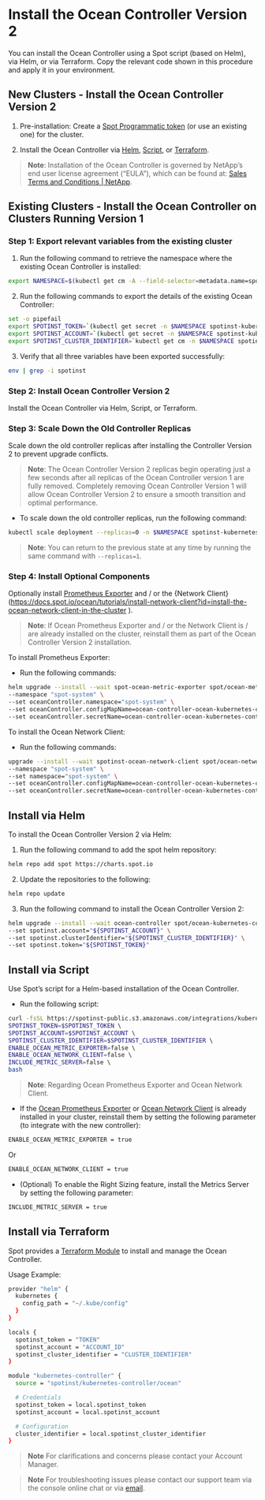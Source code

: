 <meta name=“robots” content=“noindex”>

# Install the Ocean Controller Version 2

You can install the Ocean Controller using a Spot script (based on Helm), via Helm, or via Terraform. Copy the relevant code shown in this procedure and apply it in your environment. 

## New Clusters - Install the Ocean Controller Version 2

1.  Pre-installation: Create a [Spot Programmatic token](https://docs.spot.io/administration/api/create-api-token ) (or use an existing one) for the cluster.  

2.  Install the Ocean Controller via [Helm](https://docs.spot.io/ocean/tutorials/spot-kubernetes-controller/ocean-controller-two-install?id=install-via-helm), [Script](https://docs.spot.io/ocean/tutorials/spot-kubernetes-controller/ocean-controller-two-install?id=install-via-script), or [Terraform](https://docs.spot.io/ocean/tutorials/spot-kubernetes-controller/ocean-controller-two-install?id=install-via-terraform).  

>**Note**: Installation of the Ocean Controller is governed by NetApp’s end user license agreement (“EULA”), which can be found at: [Sales Terms and Conditions | NetApp](https://www.netapp.com/how-to-buy/sales-terms-and-conditions/). 

## Existing Clusters - Install the Ocean Controller on Clusters Running Version 1

### Step 1: Export relevant variables from the existing cluster

1.  Run the following command to retrieve the namespace where the existing Ocean Controller is installed: 

```bash
export NAMESPACE=$(kubectl get cm -A --field-selector=metadata.name=spotinst-kubernetes-cluster-controller-config -o jsonpath='{.items[0].metadata.namespace}')
```

2.  Run the following commands to export the details of the existing Ocean Controller: 

```bash
set -o pipefail 
export SPOTINST_TOKEN=`(kubectl get secret -n $NAMESPACE spotinst-kubernetes-cluster-controller -o jsonpath='{.data.token}' | base64 -d) || kubectl get cm -n $NAMESPACE spotinst-kubernetes-cluster-controller-config -o jsonpath='{.data.spotinst\.token}'` 2&>1 
export SPOTINST_ACCOUNT=`(kubectl get secret -n $NAMESPACE spotinst-kubernetes-cluster-controller -o jsonpath='{.data.account}' | base64 -d) || kubectl get cm -n $NAMESPACE spotinst-kubernetes-cluster-controller-config -o jsonpath='{.data.spotinst\.account}'` 2&>1 
export SPOTINST_CLUSTER_IDENTIFIER=`kubectl get cm -n $NAMESPACE spotinst-kubernetes-cluster-controller-config -o jsonpath='{.data.spotinst\.cluster-identifier}'` 
```

3.  Verify that all three variables have been exported successfully: 

```bash
env | grep -i spotinst 
```

### Step 2: Install Ocean Controller Version 2

Install the Ocean Controller via Helm,  Script, or Terraform. 

### Step 3: Scale Down the Old Controller Replicas

Scale down the old controller replicas after installing the Controller Version 2 to prevent upgrade conflicts.  

> **Note**:  The Ocean Controller Version 2 replicas begin operating just a few seconds after all replicas of the Ocean Controller version 1 are fully removed. Completely removing Ocean Controller Version 1 will allow Ocean Controller Version 2 to ensure a smooth transition and optimal performance.

*   To scale down the old controller replicas, run the following command: 

```bash
kubectl scale deployment --replicas=0 -n $NAMESPACE spotinst-kubernetes-cluster-controller 
```

>**Note**: You can return to the previous state at any time by running the same command with `--replicas=1`. 

### Step 4: Install Optional Components

Optionally install [Prometheus Exporter](https://docs.spot.io/ocean/tools-and-integrations/prometheus/) and / or the {Network Client}(https://docs.spot.io/ocean/tutorials/install-network-client?id=install-the-ocean-network-client-in-the-cluster
). 

>**Note**: If Ocean Prometheus Exporter and / or the Network Client is / are already installed on the cluster, reinstall them as part of the Ocean Controller Version 2 installation. 

To install Prometheus Exporter: 

*   Run the following commands:

```bash
helm upgrade --install --wait spot-ocean-metric-exporter spot/ocean-metric-exporter \ 
--namespace "spot-system" \  
--set oceanController.namespace="spot-system" \  
--set oceanController.configMapName=ocean-controller-ocean-kubernetes-controller \  
--set oceanController.secretName=ocean-controller-ocean-kubernetes-controller 
```

To install the Ocean Network Client: 

*   Run the following commands: 

```bash
upgrade --install --wait spotinst-ocean-network-client spot/ocean-network-client \  
--namespace "spot-system" \  
--set namespace="spot-system" \  
--set oceanController.configMapName=ocean-controller-ocean-kubernetes-controller \  
--set oceanController.secretName=ocean-controller-ocean-kubernetes-controller 
```

## Install via Helm

To install the Ocean Controller Version 2 via Helm: 

1.  Run the following command to add the spot helm repository: 

```bash
helm repo add spot https://charts.spot.io
```

2.  Update the repositories to the following:

```bash
helm repo update
```

3.  Run the following command to install the Ocean Controller Version 2:

```bash
helm upgrade --install --wait ocean-controller spot/ocean-kubernetes-controller \	--namespace spot-system --create-namespace \	 
--set spotinst.account="${SPOTINST_ACCOUNT}" \	 
--set spotinst.clusterIdentifier="${SPOTINST_CLUSTER_IDENTIFIER}" \	 
--set spotinst.token="${SPOTINST_TOKEN}" 
```

## Install via Script  

Use Spot’s script for a Helm-based installation of the Ocean Controller. 

*   Run the following script: 

 ```bash
curl -fsSL https://spotinst-public.s3.amazonaws.com/integrations/kubernetes/cluster-controller-v2/scripts/init.sh | \ 
SPOTINST_TOKEN=$SPOTINST_TOKEN \ 
SPOTINST_ACCOUNT=$SPOTINST_ACCOUNT \ 
SPOTINST_CLUSTER_IDENTIFIER=$SPOTINST_CLUSTER_IDENTIFIER \ 
ENABLE_OCEAN_METRIC_EXPORTER=false \ 
ENABLE_OCEAN_NETWORK_CLIENT=false \ 
INCLUDE_METRIC_SERVER=false \ 
bash 
```

>**Note**: Regarding Ocean Prometheus Exporter and Ocean Network Client.

*   If the [Ocean Prometheus Exporter](https://docs.spot.io/ocean/tools-and-integrations/prometheus/) or [Ocean Network Client](https://docs.spot.io/ocean/tutorials/install-network-client?id=install-the-ocean-network-client-in-the-cluster) is already installed in your cluster, reinstall them by setting the following parameter (to integrate with the new controller): 

```bash
ENABLE_OCEAN_METRIC_EXPORTER = true  
```

Or  

```bash 
ENABLE_OCEAN_NETWORK_CLIENT = true
```  

*   (Optional) To enable the Right Sizing feature, install the Metrics Server by setting the following parameter:  

```bash
INCLUDE_METRIC_SERVER = true 
```
## Install via Terraform  

Spot provides a [Terraform Module](https://registry.terraform.io/modules/spotinst/kubernetes-controller/ocean/latest) to install and manage the Ocean Controller. 

Usage Example: 

```bash
provider "helm" {
  kubernetes {
    config_path = "~/.kube/config"
  }
}

locals {
  spotinst_token = "TOKEN"
  spotinst_account = "ACCOUNT_ID"
  spotinst_cluster_identifier = "CLUSTER_IDENTIFIER"
}

module "kubernetes-controller" {
  source = "spotinst/kubernetes-controller/ocean"

  # Credentials
  spotinst_token = local.spotinst_token
  spotinst_account = local.spotinst_account

  # Configuration
  cluster_identifier = local.spotinst_cluster_identifier
}
```

>**Note** For clarifications and concerns please contact your Account Manager.  

>**Note** For troubleshooting issues please contact our support team via the console online chat or via [email](https://spot.io/support/).  
